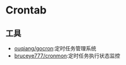 # Crontab


## 工具

* [ouqiang/gocron](https://github.com/ouqiang/gocron):定时任务管理系统
* [bruceye777/cronmon](https://github.com/bruceye777/cronmon):定时任务执行状态监控
